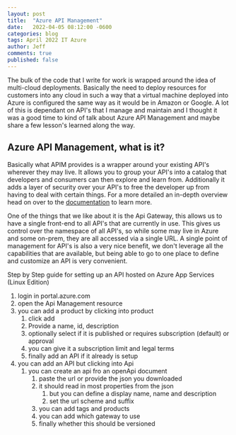 ```yaml
---
layout: post
title:  "Azure API Management"
date:   2022-04-05 08:12:00 -0600
categories: blog
tags: April 2022 IT Azure
author: Jeff
comments: true
published: false
---
```

The bulk of the code that I write for work is wrapped around the idea of multi-cloud deployments. Basically the need to deploy resources for customers into any cloud in such a way that a virtual machine deployed into Azure is configured the same way as it would be in Amazon or Google. A lot of this is dependant on API's that I manage and maintain and I thought it was a good time to kind of talk about Azure API Management and maybe share a few lesson's learned along the way.

## Azure API Management, what is it?

Basically what APIM provides is a wrapper around your existing API's wherever they may live. It allows you to group your API's into a catalog that developers and consumers can then explore and learn from. Additionally it adds a layer of security over your API's to free the developer up from having to deal with certain things. For a more detailed an in-depth overview head on over to the [documentation](https://docs.microsoft.com/en-us/azure/api-management/api-management-key-concepts) to learn more.

One of the things that we like about it is the Api Gateway, this allows us to have a single front-end to all API's that are currently in use. This gives us control over the namespace of all API's, so while some may live in Azure and some on-prem, they are all accessed via a single URL. A single point of management for API's is also a very nice benefit, we don't leverage all the capabilities that are available, but being able to go to one place to define and customize an API is very convenient.

Step by Step guide for setting up an API hosted on Azure App Services (Linux Edition)

1. login in portal.azure.com
2. open the Api Management resource
3. you can add a product by clicking into product
   1. click add
   2. Provide a name, id, description
   3. optionally select if it is published or requires subscription (default) or approval
   4. you can give it a subscription limit and legal terms
   5. finally add an API if it already is setup
4. you can add an API but clicking into Api
   1. you can create an api fro an openApi document
      1. paste the url or provide the json you downloaded
      2. it should read in most properties from the json
         1. but you can define a display name, name and description
         2. set the url scheme and suffix
      3. you can add tags and products
      4. you can add which gateway to use
      5. finally whether this should be versioned